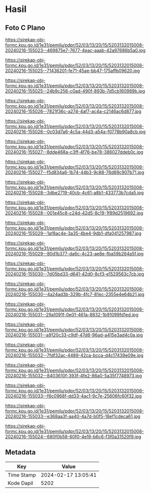 # Hasil

## Foto C Plano

https://sirekap-obj-formc.kpu.go.id/1e31/pemilu/pdpr/52/03/13/20/15/5203132015008-20240216-155023--469875e7-7677-4eac-aaab-42a97686b5a0.jpg

https://sirekap-obj-formc.kpu.go.id/1e31/pemilu/pdpr/52/03/13/20/15/5203132015008-20240216-155025--71436201-fe71-45ae-bb47-175affb09620.jpg

https://sirekap-obj-formc.kpu.go.id/1e31/pemilu/pdpr/52/03/13/20/15/5203132015008-20240216-155025--24b9c256-c0ad-490f-893b-7d5cb160989b.jpg

https://sirekap-obj-formc.kpu.go.id/1e31/pemilu/pdpr/52/03/13/20/15/5203132015008-20240216-155026--7821f36c-a274-4af7-ac4a-c2146ac6d877.jpg

https://sirekap-obj-formc.kpu.go.id/1e31/pemilu/pdpr/52/03/13/20/15/5203132015008-20240216-155026--0c03d7a6-4c5a-44d3-a54a-f0778b90a8cb.jpg

https://sirekap-obj-formc.kpu.go.id/1e31/pemilu/pdpr/52/03/13/20/15/5203132015008-20240216-155027--8dde468a-c3ff-4f76-be78-386027ddeb0c.jpg

https://sirekap-obj-formc.kpu.go.id/1e31/pemilu/pdpr/52/03/13/20/15/5203132015008-20240216-155027--f5d834a6-1b74-44b3-9c88-76d89c907b71.jpg

https://sirekap-obj-formc.kpu.go.id/1e31/pemilu/pdpr/52/03/13/20/15/5203132015008-20240216-155028--3dbe2719-40cb-4c61-a8b1-433773b7cda5.jpg

https://sirekap-obj-formc.kpu.go.id/1e31/pemilu/pdpr/52/03/13/20/15/5203132015008-20240216-155028--001e45c8-c24d-42d5-8c19-1f89d2519692.jpg

https://sirekap-obj-formc.kpu.go.id/1e31/pemilu/pdpr/52/03/13/20/15/5203132015008-20240216-155029--1af8ac4e-3a35-4be4-9db1-dfa041257987.jpg

https://sirekap-obj-formc.kpu.go.id/1e31/pemilu/pdpr/52/03/13/20/15/5203132015008-20240216-155029--80d1b377-da6c-4c23-ae8e-fba59b264a5f.jpg

https://sirekap-obj-formc.kpu.go.id/1e31/pemilu/pdpr/52/03/13/20/15/5203132015008-20240216-155030--7d05bd33-d641-42d0-8cf3-e1529563c7cb.jpg

https://sirekap-obj-formc.kpu.go.id/1e31/pemilu/pdpr/52/03/13/20/15/5203132015008-20240216-155030--4a24ad3b-329b-4fc7-81ec-2355e4e64b21.jpg

https://sirekap-obj-formc.kpu.go.id/1e31/pemilu/pdpr/52/03/13/20/15/5203132015008-20240216-155031--29a1091f-0e01-461a-8832-1b91099fd1ed.jpg

https://sirekap-obj-formc.kpu.go.id/1e31/pemilu/pdpr/52/03/13/20/15/5203132015008-20240216-155031--a9120c33-c9df-47d6-96ad-a415e3ad4c0a.jpg

https://sirekap-obj-formc.kpu.go.id/1e31/pemilu/pdpr/52/03/13/20/15/5203132015008-20240216-155032--7fdf32ac-4489-42ca-bcca-d4c17439e09e.jpg

https://sirekap-obj-formc.kpu.go.id/1e31/pemilu/pdpr/52/03/13/20/15/5203132015008-20240216-155032--8403610f-393f-4fe2-86a0-5a35f7748973.jpg

https://sirekap-obj-formc.kpu.go.id/1e31/pemilu/pdpr/52/03/13/20/15/5203132015008-20240216-155033--f6c0968f-dd33-4ac1-9c7e-25606fc60f32.jpg

https://sirekap-obj-formc.kpu.go.id/1e31/pemilu/pdpr/52/03/13/20/15/5203132015008-20240216-155033--e368aa3f-aa40-4a7d-b0f5-18ef1cdeca61.jpg

https://sirekap-obj-formc.kpu.go.id/1e31/pemilu/pdpr/52/03/13/20/15/5203132015008-20240216-155024--680f0b58-60f0-4e19-b6c6-f3f0a31520f9.jpg


## Metadata

| Key        | Value               |
| ---------- | ------------------- |
| Time Stamp | 2024-02-17 13:05:41 |
| Kode Dapil | 5202                |



